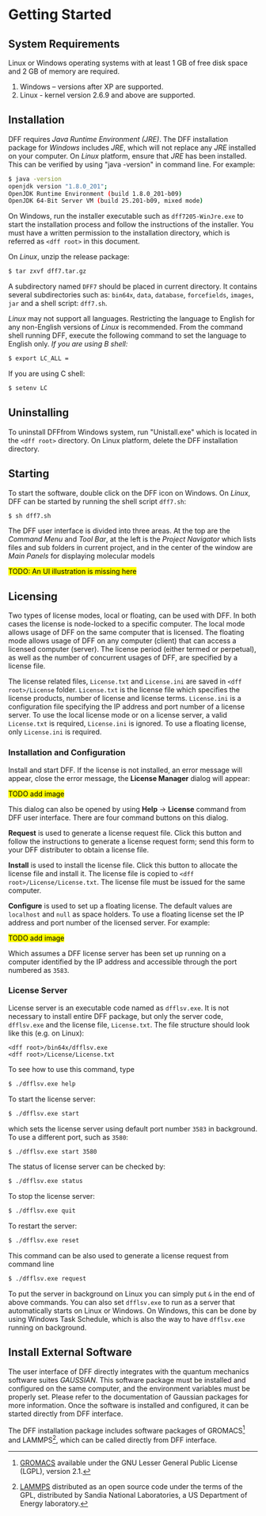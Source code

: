 # Getting Started

## System Requirements

Linux or Windows operating systems with at least 1 GB of free disk space and 2 GB of memory are required.

1. Windows – versions after XP are supported.
2. Linux - kernel version 2.6.9 and above are supported.

## Installation

DFF requires _Java Runtime Environment (JRE)_. The DFF installation package for _Windows_ includes _JRE_, which will not replace any _JRE_ installed on your computer. On _Linux_ platform, ensure that _JRE_ has been installed. This can be verified by using "java -version" in command line. For example:

```sh
$ java -version
openjdk version "1.8.0_201";
OpenJDK Runtime Environment (build 1.8.0_201-b09)
OpenJDK 64-Bit Server VM (build 25.201-b09, mixed mode)
```

On Windows, run the installer executable such as `dff7205-WinJre.exe` to start the installation process and follow the instructions of the installer. You must have a written permission to the installation directory, which is referred as `<dff root>` in this document.

On _Linux_, unzip the release package:

```sh
$ tar zxvf dff7.tar.gz
```

A subdirectory named `DFF7` should be placed in current directory. It contains several subdirectories such as: `bin64x`, `data`, `database`, `forcefields`, `images`, `jar` and a shell script: `dff7.sh`.

_Linux_ may not support all languages. Restricting the language to English for any non-English versions of _Linux_ is recommended. From the command shell running DFF, execute the following command to set the language to English only.
_If you are using B shell:_

```sh
$ export LC_ALL =
```

If you are using C shell:

```sh
$ setenv LC
```

## Uninstalling

To uninstall DFFfrom Windows system, run "Unistall.exe" which is located in the `<dff root>` directory. On Linux platform, delete the DFF installation directory.

## Starting

To start the software, double click on the DFF icon on Windows. On _Linux_, DFF can be started by running the shell script `dff7.sh`:

```sh
$ sh dff7.sh
```

The DFF user interface is divided into three areas. At the top are the _Command Menu_ and _Tool Bar_, at the left is the _Project Navigator_ which lists files and sub folders in current project, and in the center of the window are _Main Panels_ for displaying molecular models

<mark>TODO: An UI illustration is missing here</mark>

## Licensing

Two types of license modes, local or floating, can be used with DFF. In both cases the license is node-locked to a specific computer. The local mode allows usage of DFF on the same computer that is licensed. The floating mode allows usage of DFF on any computer (client) that can access a licensed computer (server). The license period (either termed or perpetual), as well as the number of concurrent usages of DFF, are specified by a license file.

The license related files, `License.txt` and `License.ini` are saved in `<dff root>/License` folder. `License.txt` is the license file which specifies the license products, number of license and license terms. `License.ini` is a configuration file specifying the IP address and port number of a license server. To use the local license mode or on a license server, a valid `License.txt` is required, `License.ini` is ignored. To use a floating license, only `License.ini` is required.

### Installation and Configuration

Install and start DFF. If the license is not installed, an error message will appear, close the error message, the **License Manager** dialog will appear:

<mark>TODO add image</mark>

This dialog can also be opened by using **Help** → **License** command from DFF user interface. There are four command buttons on this dialog.

**Request** is used to generate a license request file. Click this button and follow the instructions to generate a license request form; send this form to your DFF distributer to obtain a license file.

**Install** is used to install the license file. Click this button to allocate the license file and install it. The license file is copied to `<dff root>/License/License.txt`. The license file must be issued for the same computer.

**Configure** is used to set up a floating license. The default values are `localhost` and `null` as space holders. To use a floating license set the IP address and port number of the licensed server. For example:

<mark>TODO add image</mark>

Which assumes a DFF license server has been set up running on a computer identified by the IP address and accessible through the port numbered as `3583`.

### License Server

License server is an executable code named as `dfflsv.exe`. It is not necessary to install entire DFF package, but only the server code, `dfflsv.exe` and the license file, `License.txt`. The file structure should look like this (e.g. on Linux):

```
<dff root>/bin64x/dfflsv.exe
<dff root>/License/License.txt
```

To see how to use this command, type

```sh
$ ./dfflsv.exe help
```

To start the license server:

```sh
$ ./dfflsv.exe start
```

which sets the license server using default port number `3583` in background. To use a different port, such as `3580`:

```sh
$ ./dfflsv.exe start 3580
```

The status of license server can be checked by:

```sh
$ ./dfflsv.exe status
```

To stop the license server:

```sh
$ ./dfflsv.exe quit
```

To restart the server:

```sh
$ ./dfflsv.exe reset
```

This command can be also used to generate a license request from command line

```sh
$ ./dfflsv.exe request
```

To put the server in background on Linux you can simply put `&` in the end of above commands. You can also set `dfflsv.exe` to run as a server that automatically starts on Linux or Windows. On Windows, this can be done by using Windows Task Schedule, which is also the way to have `dfflsv.exe` running on background.

## Install External Software

The user interface of DFF directly integrates with the quantum mechanics software suites _GAUSSIAN_. This software package must be installed and configured on the same computer, and the environment variables must be properly set. Please refer to the documentation of Gaussian packages for more information. Once the software is installed and configured, it can be started directly from DFF interface.

The DFF installation package includes software packages of GROMACS[^1] and LAMMPS[^2], which can be called directly from DFF interface.

[^1]: [GROMACS] available under the GNU Lesser General Public License (LGPL), version 2.1.
[^2]: [LAMMPS] distributed as an open source code under the terms of the GPL, distributed by Sandia National Laboratories, a US Department of Energy laboratory.

[gromacs]: https://www.gromacs.org/
[lammps]: https://www.lammps.org/

